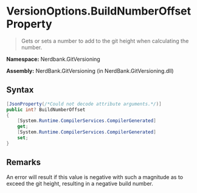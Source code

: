 # VersionOptions.BuildNumberOffset Property
> Gets or sets a number to add to the git height when calculating the  number.

**Namespace:** Nerdbank.GitVersioning

**Assembly:** NerdBank.GitVersioning (in NerdBank.GitVersioning.dll)
## Syntax
~~~~csharp
[JsonProperty(/*Could not decode attribute arguments.*/)]
public int? BuildNumberOffset
{
	[System.Runtime.CompilerServices.CompilerGenerated]
	get;
	[System.Runtime.CompilerServices.CompilerGenerated]
	set;
}
~~~~
## Remarks
An error will result if this value is negative with such a magnitude as to exceed the git height,
            resulting in a negative build number.
